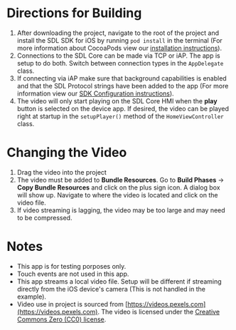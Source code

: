 # Directions for Building
1. After downloading the project, navigate to the root of the project and install the SDL SDK for iOS by running `pod install` in the terminal (For more information about CocoaPods view our [installation instructions](https://smartdevicelink.com/en/guides/iOS/getting-started/installation/)).
1. Connections to the SDL Core can be made via TCP or iAP. The app is setup to do both. Switch between connection types in the `AppDelegate` class.
1. If connecting via iAP make sure that background capabilities is enabled and that the SDL Protocol strings have been added to the app (For more information view our [SDK Configuration instructions](https://smartdevicelink.com/en/guides/iOS/getting-started/sdk-configuration/)).   
1. The video will only start playing on the SDL Core HMI when the **play** button is selected on the device app. If desired, the video can be played right at startup in the `setupPlayer()` method of the `HomeViewController` class.

# Changing the Video
1. Drag the video into the project 
1. The video must be added to **Bundle Resources**. Go to **Build Phases** -> **Copy Bundle Resources** and click on the plus sign icon. A dialog box will show up. Navigate to where the video is located and click on the video file.
1. If video streaming is lagging, the video may be too large and may need to be compressed.

# Notes
- This app is for testing porposes only.
- Touch events are not used in this app.
- This app streams a local video file. Setup will be different if streaming directly from the iOS device's camera (This is not handled in the example).
- Video use in project is sourced from [https://videos.pexels.com](https://videos.pexels.com). The video is licensed under the [Creative Commons Zero (CC0) license](https://videos.pexels.com/video-license).
